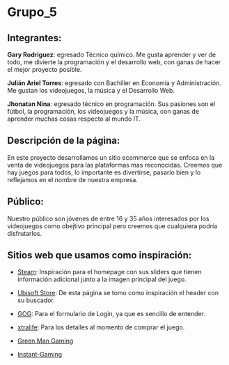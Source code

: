 # Grupo_5

## Integrantes: 

__Gary Rodriguez__: egresado Técnico químico. Me gusta aprender y ver de todo, me divierte la programación y el desarrollo web, con ganas de hacer el mejor proyecto posible.

__Julián Ariel Torres__: egresado con Bachiller en Economía y Administración. Me gustan los videojuegos, la música y el Desarrollo Web.

__Jhonatan Nina__: egresado técnico en programación. Sus pasiones son 
el fútbol, la programación, los videojuegos y la música, con ganas de aprender muchas cosas respecto al mundo IT.

## Descripción de la página:

En este proyecto desarrollamos un sitio ecommerce que se enfoca en la venta de videojuegos para las plataformas mas reconocidas. Creemos que hay juegos para todos, lo importante es divertirse, pasarlo bien y lo reflejamos en el nombre de nuestra empresa.


## Público:

Nuestro público son jóvenes de entre 16 y 35 años interesados por los videojuegos como obejtivo principal pero creemos que cualquiera podría disfrutarlos.

## Sitios web que usamos como inspiración:

- [Steam](https://store.steampowered.com): Inspiración para el homepage con sus sliders que tienen información adicional junto a la imagen principal del juego.

- [Ubisoft Store](https://store.ubi.com): De esta página se tomo como inspiración el header con su buscador.

- [GOG](https://www.gog.com): Para el formulario de Login, ya que es sencillo de entender.

- [xtralife](https://www.xtralife.com/gree): Para los detalles al momento de comprar el juego.

- [Green Man Gaming](https://www.greenmangaming.com)

- [Instant-Gaming](https://www.instant-gaming.com/es)
